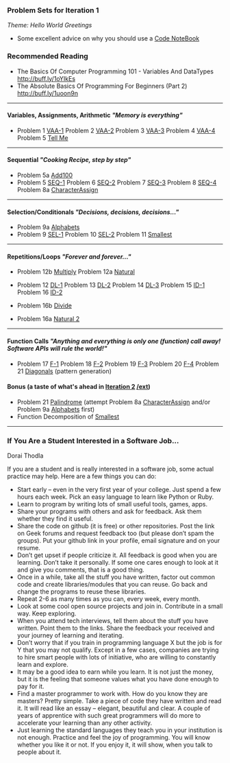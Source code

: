 ### Problem Sets for Iteration 1
_Theme: Hello World Greetings_
- Some excellent advice on why you should use a [Code NoteBook](docs/Java%20Rockstar.md)


### Recommended Reading 
- The Basics Of Computer Programming 101 - Variables And DataTypes http://buff.ly/1oYIkEs
- The Absolute Basics Of Programming For Beginners (Part 2) http://buff.ly/1uoon9n

---
#### Variables, Assignments, Arithmetic _"Memory is everything"_

- Problem 1 [VAA-1](https://cloudcoder.kgisl.com/cloudcoder/#exercise?c=26,p=940)
  Problem 2  [VAA-2](https://cloudcoder.kgisl.com/cloudcoder/#exercise?c=26,p=941) 
  Problem 3 [VAA-3](https://cloudcoder.kgisl.com/cloudcoder/#exercise?c=26,p=943) 
  Problem 4 [VAA-4](https://cloudcoder.kgisl.com/cloudcoder/#exercise?c=26,p=942)
  Problem 5 [Tell Me](https://cloudcoder.kgisl.com/cloudcoder/#exercise?c=26,p=962)

---
#### Sequential _"Cooking Recipe, step by step"_
- Problem 5a [Add100](https://cloudcoder.kgisl.com/cloudcoder/#exercise?c=28,p=1093)
- Problem 5 [SEQ-1](https://cloudcoder.kgisl.com/cloudcoder/#exercise?c=26,p=944) 
  Problem 6 [SEQ-2](https://cloudcoder.kgisl.com/cloudcoder/#exercise?c=26,p=945) 
  Problem 7 [SEQ-3](https://cloudcoder.kgisl.com/cloudcoder/#exercise?c=26,p=946) 
  Problem 8 [SEQ-4](https://cloudcoder.kgisl.com/cloudcoder/#exercise?c=26,p=947)
  Problem 8a [CharacterAssign](https://cloudcoder.kgisl.com/cloudcoder/#exercise?c=26,p=1007)

---
#### Selection/Conditionals _"Decisions, decisions, decisions..."_
- Problem 9a [Alphabets](https://cloudcoder.kgisl.com/cloudcoder/#exercise?c=26,p=1096)
- Problem 9 [SEL-1](https://cloudcoder.kgisl.com/cloudcoder/#exercise?c=27,p=949) 
  Problem 10 [SEL-2](https://cloudcoder.kgisl.com/cloudcoder/#exercise?c=27,p=948) 
  Problem 11 [Smallest](https://cloudcoder.kgisl.com/cloudcoder/#exercise?c=27,p=888) 

---
#### Repetitions/Loops _"Forever and forever..."_
- Problem 12b [Multiply](https://cloudcoder.kgisl.com/cloudcoder/#exercise?c=28,p=1094)
  Problem 12a [Natural](https://cloudcoder.kgisl.com/cloudcoder/#exercise?c=28,p=909) 
  
- Problem 12 [DL-1](https://cloudcoder.kgisl.com/cloudcoder/#exercise?c=28,p=950) 
  Problem 13 [DL-2](https://cloudcoder.kgisl.com/cloudcoder/#exercise?c=28,p=951) 
  Problem 14 [DL-3](https://cloudcoder.kgisl.com/cloudcoder/#exercise?c=28,p=952) 
  Problem 15 [ID-1](https://cloudcoder.kgisl.com/cloudcoder/#exercise?c=28,p=953) 
  Problem 16 [ID-2](https://cloudcoder.kgisl.com/cloudcoder/#exercise?c=28,p=954) 
- Problem 16b [Divide](https://cloudcoder.kgisl.com/cloudcoder/#exercise?c=28,p=1095)
- Problem 16a [Natural 2](https://cloudcoder.kgisl.com/cloudcoder/#exercise?c=28,p=961)

---
#### Function Calls _"Anything and everything is only one (function) call away! Software APIs will rule the world!"_
- Problem 17 [F-1](https://cloudcoder.kgisl.com/cloudcoder/#exercise?c=30,p=956) 
  Problem 18 [F-2](https://cloudcoder.kgisl.com/cloudcoder/#exercise?c=30,p=955)
  Problem 19 [F-3](https://cloudcoder.kgisl.com/cloudcoder/#exercise?c=30,p=958)
  Problem 20 [F-4](https://cloudcoder.kgisl.com/cloudcoder/#exercise?c=30,p=959)
  Problem 21  [Diagonals](http://cloudcoder.kgkite.ac.in/cloudcoder/#exercise?c=67,p=1705) (pattern generation)

#### Bonus (a taste of what's ahead in [Iteration 2](pset2.md) [ /ext](http://goo.gl/QJ5QUi))
- Problem 21 [Palindrome](https://cloudcoder.kgisl.com/cloudcoder/#exercise?c=29,p=960)
  (attempt   Problem 8a [CharacterAssign](https://cloudcoder.kgisl.com/cloudcoder/#exercise?c=26,p=1007) and/or Problem 9a [Alphabets](https://cloudcoder.kgisl.com/cloudcoder/#exercise?c=26,p=1096) first)
- Function Decomposition of [Smallest](https://cloudcoder.kgisl.com/cloudcoder/#exercise?c=30,p=1079)

---

### If You Are a Student Interested in a Software Job…
Dorai Thodla

If you are a student and is really interested in a software job,  some actual practice may help. Here are a few things you can do:

- Start early – even in the very first year of your college. Just spend a few hours each week.  Pick an easy language to learn like Python or Ruby.
- Learn to program  by writing lots of small useful tools, games, apps.
- Share your programs with others and ask for feedback. Ask them whether they find it useful.
- Share the code on github (it is free) or other repositories.  Post the link on Geek forums and request feedback too (but please don’t spam the groups). Put your github link in your profile, email signature and on your resume.
- Don’t get upset if people criticize it. All feedback is good when you are learning. Don’t take it personally. If some one cares enough to look at it and give you comments, that is a good thing.
- Once in a while, take all the stuff you have written, factor out common code and create libraries/modules that you can reuse. Go back and change the programs to reuse these libraries.
- Repeat 2-6  as many times as you can, every week, every month.
- Look at some cool open source projects and join in. Contribute in a small way. Keep exploring.
- When you attend tech interviews, tell them about the stuff you have written. Point them to the links. Share the feedback your received  and your journey of learning and iterating.
- Don’t worry that if you train in programming language X but the job is for Y that you may not qualify. Except in a few cases, companies are trying to hire smart people with lots of initiative, who are willing to constantly learn and explore.
- It may be a good idea to earn while you learn. It is not just the money, but it is the feeling that someone values what you have done enough to pay for it.
- Find a master programmer to work with.  How do you know they are masters? Pretty simple. Take a piece of code they have written and read it. It will read like an essay – elegant, beautiful and clear. A couple of years of apprentice with such great programmers will do more to accelerate your learning than any other activity.
- Just learning the standard languages they teach you in your institution is not enough. Practice and feel the joy of programming. You will know whether you like it or not.  If you enjoy it, it will show, when you talk to people about it.

